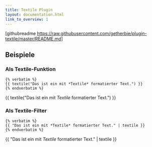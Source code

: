 ```yaml
---
title: Textile Plugin
layout: documentation.html
link_to_overview: 1
---
```


[githubreadme https://raw.githubusercontent.com/getherbie/plugin-textile/master/README.md]


## Beispiele

### Als Textile-Funktion

    {% verbatim %}
    {{ textile("Das ist ein mit *Textile* formatierter Text.") }}
    {% endverbatim %}
    
{{ textile("Das ist ein mit *Textile* formatierter Text.") }}

### Als Textile-Filter

    {% verbatim %}
    {{ "Das ist ein mit *Textile* formatierter Text." | textile }}
    {% endverbatim %}
    
{{ "Das ist ein mit *Textile* formatierter Text." | textile }}
